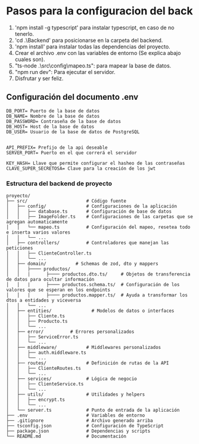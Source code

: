 # Pasos para la configuracion del back
 1. 'npm install -g typescript' para instalar typescript, en caso de no tenerlo.
 2. 'cd .\Backend\' para posicionarse en la carpeta del backend.
 3. 'npm install' para instalar todas las dependencias del proyecto.
 4. Crear el archivo .env con las variables de entorno (Se explica abajo cuales son).
 5. "ts-node .\src\config\mapeo.ts": para mapear la base de datos.
 6. "npm run dev": Para ejecutar el servidor.
 7. Disfrutar y ser feliz.

## Configuración del documento .env
```
DB_PORT= Puerto de la base de datos
DB_NAME= Nombre de la base de datos
DB_PASSWORD= Contraseña de la base de datos
DB_HOST= Host de la base de datos
DB_USER= Usuario de la base de datos de PostgreSQL


API_PREFIX= Prefijo de la api deseable
SERVER_PORT= Puerto en el que correrá el servidor

KEY_HASH= Llave que permite configurar el hasheo de las contraseñas
CLAVE_SUPER_SECRETOSA= Clave para la creación de los jwt
```

### Estructura del backend de proyecto
```
proyecto/
├── src/                      # Código fuente
│   ├── config/               # Configuraciones de la aplicación
│   │   ├── database.ts       # Configuración de base de datos
│   │   ├── ImageFolder.ts    # Configuraciones de las carpetas que se agregan automaticamente
│   │   └── mapeo.ts          # Configuración del mapeo, resetea todo e inserta varios valores
│   │   └── ...
│   ├── controllers/          # Controladores que manejan las peticiones
│   │   ├── ClienteController.ts
│   │   └── ...
│   ├── domain/           # Schemas de zod, dto y mappers
│   │   ├──── productos/
│   │   |      ├──── productos.dto.ts/     # Objetos de transferencia de datos para ocultar información
│   │   |      ├──── productos.schema.ts/  # Configuración de los valores que se esperan en los endpoints
│   │   |      ├──── productos.mapper.ts/  # Ayuda a transformar los dtos a entidades y viceversa
│   │   └── ...
│   ├── entities/               # Modelos de datos o interfaces
│   │   ├── Cliente.ts
│   │   ├── Producto.ts
│   │   └── ...
│   ├── error/          # Errores personalizados
│   │   ├── ServiceError.ts
│   │   └── ...
│   ├── middleware/           # Middlewares personalizados
│   │   ├── auth.middleware.ts
│   │   └── ...
│   ├── routes/               # Definición de rutas de la API
│   │   ├── ClienteRoutes.ts
│   │   └── ...
│   ├── services/             # Lógica de negocio
│   │   ├── ClienteService.ts
│   │   └── ...
│   ├── utils/                # Utilidades y helpers
│   │   ├── encrypt.ts
│   │   └── ...
│   └── server.ts             # Punto de entrada de la aplicación
├── .env                      # Variables de entorno
├── .gitignore                # Archivo generado arriba
├── tsconfig.json             # Configuración de TypeScript
├── package.json              # Dependencias y scripts
└── README.md                 # Documentación
```